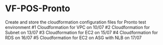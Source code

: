 # VF-POS-Pronto
Create and store the cloudformation configuration files for Pronto test environment
 #1 Cloudformation for VPC on 10/07
 #2 Cloudformation for Subnet on 13/07
 #3 Cloudformation for EC2 on 15/07
 #4 Cloudformation for RDS on 16/07
 #5 Cloudformation for EC2 on ASG with NLB on 17/07


